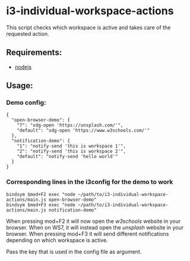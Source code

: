 # i3-individual-workspace-actions

This script checks which workspace is active and takes care of the requested action.

## Requirements:

* [nodejs](https://nodejs.org/en/download/package-manager/)

## Usage:

### Demo config:
```
{
  "open-browser-demo": {
    "7": "xdg-open 'https://unsplash.com/'",
    "default": "xdg-open 'https://www.w3schools.com/'"
  },
  "notification-demo": {
    "1": "notify-send 'this is workspace 1'",
    "2": "notify-send 'this is workspace 2'",
    "default": "notify-send 'hello world'"
  }
}
```

### Corresponding lines in the i3config for the demo to work
```
bindsym $mod+F2 exec "node ~/path/to/i3-individual-workspace-actions/main.js open-browser-demo"
bindsym $mod+F3 exec "node ~/path/to/i3-individual-workspace-actions/main.js notification-demo"
```

When pressing mod+F2 it will now open the *w3schools* website in your browser. When on WS7, it will instead open the *unsplash* website in your browser.
When pressing mod+F3 it will send different notifications depending on which workspace is active.

Pass the key that is used in the config file as argument.
